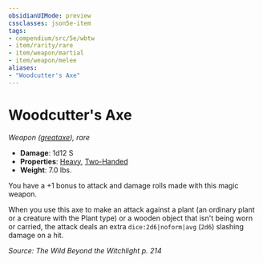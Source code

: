 ```yaml
---
obsidianUIMode: preview
cssclasses: json5e-item
tags:
- compendium/src/5e/wbtw
- item/rarity/rare
- item/weapon/martial
- item/weapon/melee
aliases: 
- "Woodcutter's Axe"
---
```

# Woodcutter's Axe
*Weapon ([greataxe](2-Mechanics/CLI/items/greataxe.md)), rare*  

- **Damage**: 1d12 S
- **Properties**: [Heavy](2-Mechanics/CLI/rules/item-properties.md#Heavy), [Two-Handed](2-Mechanics/CLI/rules/item-properties.md#Two-Handed)
- **Weight**: 7.0 lbs.

You have a +1 bonus to attack and damage rolls made with this magic weapon.

When you use this axe to make an attack against a plant (an ordinary plant or a creature with the Plant type) or a wooden object that isn't being worn or carried, the attack deals an extra `dice:2d6|noform|avg` (`2d6`) slashing damage on a hit.

*Source: The Wild Beyond the Witchlight p. 214*